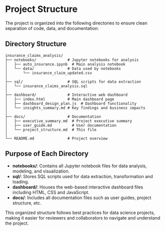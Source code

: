# Project Structure

The project is organized into the following directories to ensure clean separation of code, data, and documentation:

## Directory Structure

```
insurance_claims_analysis/
├── notebooks/              # Jupyter notebooks for analysis
│   ├── auto_insurance.ipynb  # Main analysis notebook
│   └── data/               # Data used by notebooks
│       └── insurance_claim_updated.csv
│
├── sql/                    # SQL scripts for data extraction
│   └── insurance_claims_analysis.sql
│
├── dashboard/              # Interactive web dashboard
│   ├── index.html          # Main dashboard page
│   ├── dashboard_design_plan.js  # Dashboard functionality
│   └── insights_summary.md # Key findings and business impacts
│
├── docs/                   # Documentation
│   ├── executive_summary.md  # Project executive summary
│   ├── user_guide.md         # User documentation
│   └── project_structure.md  # This file
│
└── README.md               # Project overview
```

## Purpose of Each Directory

- **notebooks/**: Contains all Jupyter notebook files for data analysis, modeling, and visualization.
- **sql/**: Stores SQL scripts used for data extraction, transformation and loading.
- **dashboard/**: Houses the web-based interactive dashboard files including HTML, CSS and JavaScript.
- **docs/**: Includes all documentation files such as user guides, project structure, etc.

This organized structure follows best practices for data science projects, making it easier for reviewers and collaborators to navigate and understand the project. 